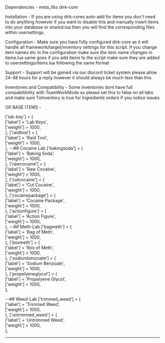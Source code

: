 Dependencies - 
meta_libs
dirk-core

Installation - 
If you are using dirk-cores auto-add for items you don't need to do anything however if you want to disable this and manually insert items into your 
database or shared.lua then you will find the corresponding files within usersettings. 

Configuration - 
Make sure you have fully configured dirk-core as it will handle all framework/target/inventory settings for this script. 
If you change item names etc in the configuration make sure the item name changes in items.lua same goes if you add items to the script make sure they 
are added to usersettings/items.lua following the same format

Support - 
Support will be gained via our discord ticket system please allow 24-48 hours for a reply however it should always be much less than this 

Inventories and Compatibility - 
Some inventories dont have full compabitibility with TeamWorkMode so please set this to false on all labs and make sure ToInventory is true for Ingredients orders if you notice issues 

OX BASE ITEMS -

  ['lab-key'] = {          
    ['label'] = 'Lab Keys',           
    ['weight'] = 1000,   
  },
  ['raidtool'] = {             
    ['label'] = 'Raid Tool',          
    ['weight'] = 1000,   
  },
  --## Cocaine Lab
  ['bakingsoda'] = {              
    ['label'] = 'Baking Soda',          
    ['weight'] = 1000,   
  },
  ['rawcocaine'] = {          
    ['label'] = 'Raw Cocaine',          
    ['weight'] = 1000,   
  },
  ['cutcocaine'] = {              
    ['label'] = 'Cut Cocaine',          
    ['weight'] = 1000,   
  },
  ['cocainepackage'] = {              
    ['label'] = 'Cocaine Package',          
    ['weight'] = 1000,   
  },
  ['actionfigure'] = {              
    ['label'] = 'Action Figure',          
    ['weight'] = 1000,   
  },
  --## Meth-Lab
  ['bagmeth'] = {            
    ['label'] = 'Bag of Meth',          
    ['weight'] = 1000,   
  },
  ['boxmeth'] = {            
    ['label'] = 'Box of Meth',          
    ['weight'] = 1000,   
  },
  ['sodiumbenzoate'] = {             
    ['label'] = 'Sodium Benzoate',          
    ['weight'] = 1000,   
  },
  ['propelyeneglycol'] = {            
    ['label'] = 'Propelyene Glycol',          
    ['weight'] = 1000,   
  },

  --## Weed-Lab
  ['trimmed_weed'] = {          
    ['label'] = 'Trimmed Weed',          
    ['weight'] = 1000,   
  },
  ['untrimmed_weed'] = {            
    ['label'] = 'Untrimmed Weed',          
    ['weight'] = 1000,   
  },

-------------------------------------------------------------------
